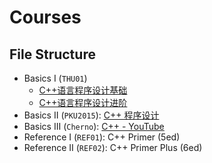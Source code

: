 # Courses

## File Structure

* Basics I (`THU01`)
  * [C++语言程序设计基础](https://next.xuetangx.com/course/THU08091000247/4202120?fromArray=learn_title)
  * [C++语言程序设计进阶](https://next.xuetangx.com/course/THU08091000248/4202148?fromArray=learn_title)
* Basics II (`PKU2015`): [C++ 程序设计](https://courses.edx.org/courses/course-v1:PekingX+04831750.1x+2015T1/course/)
* Basics III (`Cherno`):  [C++ - YouTube](https://www.bilibili.com/video/BV1VJ411M7WR)
* Reference I (`REF01`): C++ Primer (5ed)
* Reference II (`REF02`): C++ Primer Plus (6ed)

